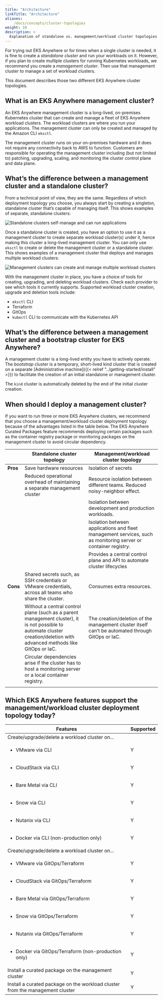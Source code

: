 ```yaml
---
title: "Architecture"
linkTitle: "Architecture"
aliases:
    /docs/concepts/cluster-topologies
weight: 10
description: >
  Explanation of standalone vs. management/workload cluster topologies
---
```


For trying out EKS Anywhere or for times when a single cluster is needed, it is fine to create a _standalone cluster_ and run your workloads on it.
However, if you plan to create multiple clusters for running Kubernetes workloads, we recommend you create a _management cluster_.
Then use that management cluster to manage a set of workload clusters.

This document describes those two different EKS Anywhere cluster topologies.

## What is an EKS Anywhere management cluster?
An EKS Anywhere management cluster is a long-lived, on-premises Kubernetes cluster that can create and manage a fleet of EKS Anywhere workload clusters.
The workload clusters are where you run your applications.
The management cluster can only be created and managed by the Amazon CLI `eksctl`.

The management cluster runs on your on-premises hardware and it does not require any connectivity back to AWS to function.
Customers are responsible for operating the management cluster including (but not limited to) patching, upgrading, scaling, and monitoring the cluster control plane and data plane.
 
## What’s the difference between a management cluster and a standalone cluster?
From a technical point of view, they are the same.
Regardless of which deployment topology you choose, you always start by creating a singleton, standalone cluster that’s capable of managing itself.
This shows examples of separate, standalone clusters:

![Standalone clusters self-manage and can run applications](/images/eks-a_cluster_standalone.png)

Once a standalone cluster is created, you have an option to use it as a management cluster to create separate workload cluster(s) under it, hence making this cluster a long-lived management cluster.
You can only use `eksctl` to create or delete the management cluster or a standalone cluster.
This shows examples of a management cluster that deploys and manages multiple workload clusters:

![Management clusters can create and manage multiple workload clusters](/images/eks-a_cluster_management.png)

With the management cluster in place, you have a choice of tools for creating, upgrading, and deleting workload clusters.
Check each provider to see which tools it currently supports.
Supported workload cluster creation, upgrade and deletion tools include:

* `eksctl` CLI
* Terraform
* GitOps
* `kubectl` CLI to communicate with the Kubernetes API

## What’s the difference between a management cluster and a bootstrap cluster for EKS Anywhere?

A management cluster is a long-lived entity you have to actively operate.
The _bootstrap_ cluster is a temporary, short-lived kind cluster that is created on a separate [Administrative machine]({{< relref "../getting-started/install" >}}) to facilitate the creation of an initial standalone or management cluster.

The `kind` cluster is automatically deleted by the end of the initial cluster creation.

## When should I deploy a management cluster?
If you want to run three or more EKS Anywhere clusters, we recommend that you choose a management/workload cluster deployment topology because of the advantages listed in the table below.
The EKS Anywhere Curated Packages feature recommends deploying certain packages such as the container registry package or monitoring packages on the management cluster to avoid circular dependency. 


|        | Standalone cluster topology | Management/workload cluster topology  |
|--------|-----------------------------|---------------------------------------|
| **Pros**   | Save hardware resources   | Isolation of secrets                |
|        | Reduced operational overhead of maintaining a separate management cluster | Resource isolation between different teams. Reduced noisy-neighbor effect. |
|        |                             |  Isolation between development and production workloads. |
|        |                             |  Isolation between applications and fleet management services, such as monitoring server or container registry. |
|        |                             |  Provides a central control plane and API to automate cluster lifecycles |
| **Cons** |  Shared secrets such, as SSH credentials or VMware credentials, across all teams who share the cluster. |  Consumes extra resources. |
|        |  Without a central control plane (such as a parent management cluster), it is not possible to automate cluster creation/deletion with advanced methods like GitOps or IaC. |The creation/deletion of the management cluster itself can’t be automated through GitOps or IaC. |
|        | Circular dependencies arise if the cluster has to host a monitoring server or a local container registry. | 
||||


## Which EKS Anywhere features support the management/workload cluster deployment topology today?

| Features   | Supported | 
|------------|-----------|
| Create/upgrade/delete a workload cluster on... ||
| <ul><li>VMware via CLI</li>  | Y |
| <ul><li>CloudStack via CLI</li> | Y |
| <ul><li>Bare Metal via CLI</li> | Y |
| <ul><li>Snow via CLI</li> | Y |
| <ul><li>Nutanix via CLI</li> | Y |
| <ul><li>Docker via CLI (non-production only)</li> | Y |
| Create/upgrade/delete a workload cluster on...
| <ul><li>VMware via GitOps/Terraform</li> | Y |
| <ul><li>CloudStack via GitOps/Terraform</li> | Y |
| <ul><li>Bare Metal via GitOps/Terraform</li> | Y |
| <ul><li>Snow via GitOps/Terraform</li> | Y |
| <ul><li>Nutanix via GitOps/Terraform</li> | Y |
| <ul><li>Docker via GitOps/Terraform (non-production only)</li> | Y |
| Install a curated package on the management cluster | Y ||
| Install a curated package on the workload cluster from the management cluster | Y |

